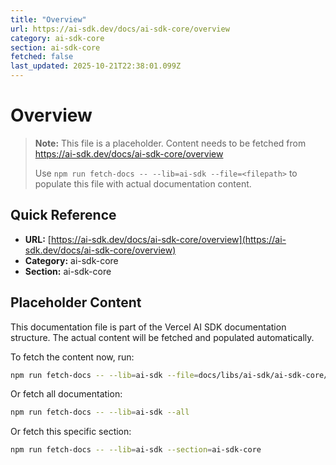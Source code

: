 ```yaml
---
title: "Overview"
url: https://ai-sdk.dev/docs/ai-sdk-core/overview
category: ai-sdk-core
section: ai-sdk-core
fetched: false
last_updated: 2025-10-21T22:38:01.099Z
---
```


# Overview

> **Note:** This file is a placeholder. Content needs to be fetched from https://ai-sdk.dev/docs/ai-sdk-core/overview
>
> Use `npm run fetch-docs -- --lib=ai-sdk --file=<filepath>` to populate this file with actual documentation content.

## Quick Reference

- **URL:** [https://ai-sdk.dev/docs/ai-sdk-core/overview](https://ai-sdk.dev/docs/ai-sdk-core/overview)
- **Category:** ai-sdk-core
- **Section:** ai-sdk-core

## Placeholder Content

This documentation file is part of the Vercel AI SDK documentation structure.
The actual content will be fetched and populated automatically.

To fetch the content now, run:

```bash
npm run fetch-docs -- --lib=ai-sdk --file=docs/libs/ai-sdk/ai-sdk-core/overview.md
```

Or fetch all documentation:

```bash
npm run fetch-docs -- --lib=ai-sdk --all
```

Or fetch this specific section:

```bash
npm run fetch-docs -- --lib=ai-sdk --section=ai-sdk-core
```
